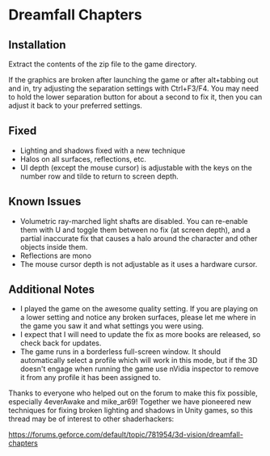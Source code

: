 Dreamfall Chapters
==================

Installation
------------
Extract the contents of the zip file to the game directory.

If the graphics are broken after launching the game or after alt+tabbing out
and in, try adjusting the separation settings with Ctrl+F3/F4. You may need to
hold the lower separation button for about a second to fix it, then you can
adjust it back to your preferred settings.

Fixed
-----
- Lighting and shadows fixed with a new technique
- Halos on all surfaces, reflections, etc.
- UI depth (except the mouse cursor) is adjustable with the keys on the number
  row and tilde to return to screen depth.

Known Issues
------------
- Volumetric ray-marched light shafts are disabled. You can re-enable them with
  U and toggle them between no fix (at screen depth), and a partial inaccurate
  fix that causes a halo around the character and other objects inside them.
- Reflections are mono
- The mouse cursor depth is not adjustable as it uses a hardware cursor.

Additional Notes
----------------
- I played the game on the awesome quality setting. If you are playing on a
  lower setting and notice any broken surfaces, please let me where in the game
  you saw it and what settings you were using.
- I expect that I will need to update the fix as more books are released, so
  check back for updates.
- The game runs in a borderless full-screen window. It should automatically
  select a profile which will work in this mode, but if the 3D doesn't engage
  when running the game use nVidia inspector to remove it from any profile it
  has been assigned to.


Thanks to everyone who helped out on the forum to make this fix possible,
especially 4everAwake and mike_ar69! Together we have pioneered new techniques
for fixing broken lighting and shadows in Unity games, so this thread may be of
interest to other shaderhackers:

<https://forums.geforce.com/default/topic/781954/3d-vision/dreamfall-chapters>
